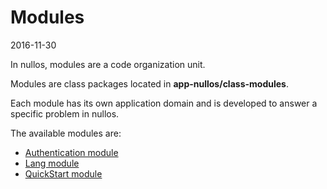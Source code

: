 Modules
===================================
2016-11-30



In nullos, modules are a code organization unit.

Modules are class packages located in **app-nullos/class-modules**.


Each module has its own application domain and is developed to answer a specific problem in nullos. 



The available modules are:

- [Authentication module](https://github.com/lingtalfi/nullos-admin/tree/master/doc/official/modules/authentication-module.md)
- [Lang module](https://github.com/lingtalfi/nullos-admin/tree/master/doc/official/modules/lang-module.md)            
- [QuickStart module](https://github.com/lingtalfi/nullos-admin/tree/master/doc/official/modules/quickstart-module.md)